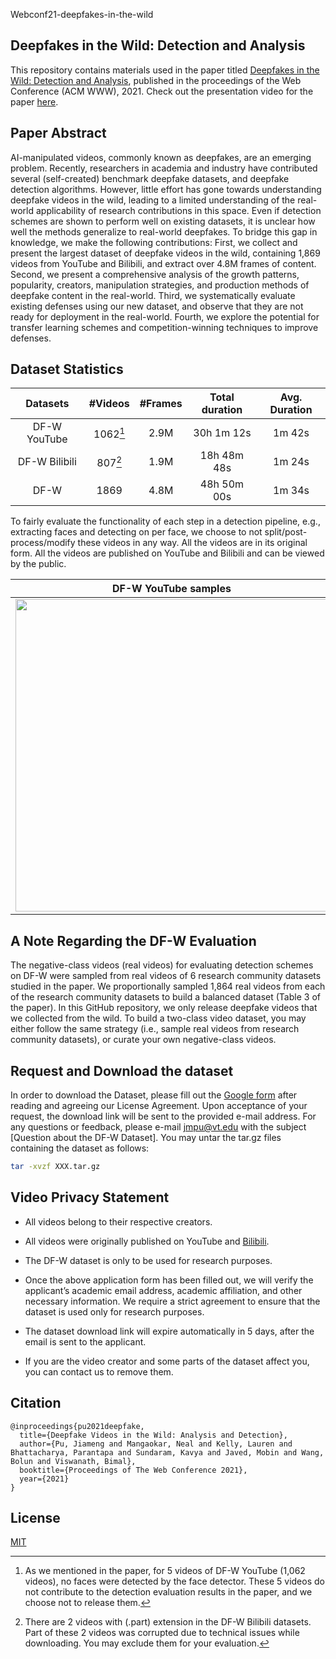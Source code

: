 
Webconf21-deepfakes-in-the-wild
## Deepfakes in the Wild: Detection and Analysis

This repository contains materials used in the paper titled [Deepfakes in the Wild: Detection and Analysis](https://arxiv.org/abs/2103.04263), published in the proceedings of the Web Conference (ACM WWW), 2021. Check out the presentation video for the paper [here](https://drive.google.com/file/d/1100nIF9nXlyKZpL1H_s9Gi5knZLOeKkT/view).

## Paper Abstract

AI-manipulated videos, commonly known as deepfakes, are an emerging problem. Recently, researchers in academia and industry have contributed several (self-created) benchmark deepfake datasets, and deepfake detection algorithms. However, little effort has gone towards understanding deepfake videos in the wild, leading to a limited understanding of the real-world applicability of research contributions in this space. Even if detection schemes are shown to perform well on existing datasets, it is unclear how well the methods generalize to real-world deepfakes. To bridge this gap in knowledge, we make the following contributions: First, we collect and present the largest dataset of deepfake videos in the wild, containing 1,869 videos from YouTube and Bilibili, and extract over 4.8M frames of content. Second, we present a comprehensive analysis of the growth patterns, popularity, creators, manipulation strategies, and production methods of deepfake content in the real-world. Third, we systematically evaluate existing defenses using our new dataset, and observe that they are not ready for deployment in the real-world. Fourth, we explore the potential for transfer learning schemes and competition-winning techniques to improve defenses.


## Dataset Statistics

| Datasets | #Videos  | #Frames | Total duration | Avg. Duration  |
| :----------: | :-: | :-: | :-----: | :-: |
| DF-W YouTube | 1062[^1] | 2.9M | 30h 1m 12s | 1m 42s |
| DF-W Bilibili | 807[^2] | 1.9M | 18h 48m 48s | 1m 24s |
| DF-W | 1869 | 4.8M | 48h 50m 00s | 1m 34s |

[^1]: As we mentioned in the paper, for 5 videos of DF-W YouTube (1,062 videos), no faces were detected by the face
detector. These 5 videos do not contribute to the detection evaluation results in the paper, and we choose not to release them.
[^2]: There are 2 videos with (.part) extension in the DF-W Bilibili datasets. Part of these 2 videos was corrupted due to technical issues while downloading. You may exclude them for your evaluation. 


To fairly evaluate the functionality of each step in a detection pipeline, e.g., extracting faces and detecting on per face, we choose to not split/post-process/modify these videos in any way. All the videos are in its original form. All the videos are published on YouTube and Bilibili and can be viewed by the public.

DF-W YouTube samples           |  DF-W Bilibili samples
:-------------------------:|:-------------------------:
<img src="samples/sample1.png" width="500">|<img src="samples/sample2.png" width="500">

## A Note Regarding the DF-W Evaluation

The negative-class videos (real videos) for evaluating detection schemes on DF-W were sampled from real videos of 6 research community datasets studied in the paper. We proportionally sampled 1,864 real videos from each of the research community datasets to build a balanced dataset (Table 3 of the paper). In this GitHub repository, we only release deepfake videos that we collected from the wild. To build a two-class video dataset, you may either follow the same strategy (i.e., sample real videos from research community datasets), or curate your own negative-class videos.


## Request and Download the dataset

In order to download the Dataset, please fill out the [Google form](https://docs.google.com/forms/d/e/1FAIpQLSdtfjbVmFKzoVj8k6w1JzgYXpMTQPxzbzKjgImVwnx1MSWIeA/viewform) after reading and agreeing our License Agreement. Upon acceptance of your request, the download link will be sent to the provided e-mail address. For any questions or feedback, please e-mail <jmpu@vt.edu> with the subject [Question about the DF-W Dataset]. You may untar the tar.gz files containing the dataset as follows:

```bash
tar -xvzf XXX.tar.gz
```

## Video Privacy Statement

* All videos belong to their respective creators.

* All videos were originally published on YouTube and [Bilibili](https://www.bilibili.com/).

* The DF-W dataset is only to be used for research purposes.

* Once the above application form has been filled out, we will verify the applicant’s academic email address, academic affiliation, and other necessary information. We require a strict agreement to ensure that the dataset is used only for research purposes.

* The dataset download link will expire automatically in 5 days, after the email is sent to the applicant.

* If you are the video creator and some parts of the dataset affect you, you can contact us to remove them.

## Citation
```
@inproceedings{pu2021deepfake,
  title={Deepfake Videos in the Wild: Analysis and Detection},
  author={Pu, Jiameng and Mangaokar, Neal and Kelly, Lauren and Bhattacharya, Parantapa and Sundaram, Kavya and Javed, Mobin and Wang, Bolun and Viswanath, Bimal},
  booktitle={Proceedings of The Web Conference 2021},
  year={2021}
}
```


## License
[MIT](https://choosealicense.com/licenses/mit/)
